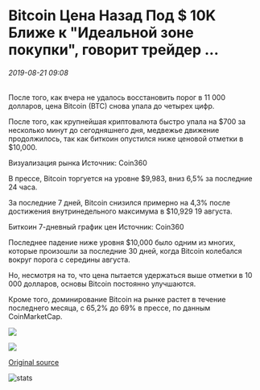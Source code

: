 # Bitcoin Цена Назад Под $ 10K Ближе к "Идеальной зоне покупки", говорит трейдер ...

###### 2019-08-21 09:08

После того, как вчера не удалось восстановить порог в 11 000 долларов, цена Bitcoin (BTC) снова упала до четырех цифр.

После того, как крупнейшая криптовалюта быстро упала на $700 за несколько минут до сегодняшнего дня, медвежье движение продолжилось, так как биткоин опустился ниже ценовой отметки в $10,000.

Визуализация рынка Источник: Coin360

В прессе, Bitcoin торгуется на уровне $9,983, вниз 6,5% за последние 24 часа.

За последние 7 дней, Bitcoin снизился примерно на 4,3% после достижения внутринедельного максимума в $10,929 19 августа.

Биткоин 7-дневный график цен Источник: Coin360

Последнее падение ниже уровня $10,000 было одним из многих, которые произошли за последние 30 дней, когда Bitcoin колебался вокруг порога с середины августа.

Но, несмотря на то, что цена пытается удержаться выше отметки в 10 000 долларов, основы Bitcoin постоянно улучшаются.

Кроме того, доминирование Bitcoin на рынке растет в течение последнего месяца, с 65,2% до 69% в прессе, по данным CoinMarketCap.

![](https://s3.cointelegraph.com/storage/uploads/view/1e9460deb64fdb67a98ac914a7e7f3b6.png)

![](https://s3.cointelegraph.com/storage/uploads/view/4aec8b47f44ff9abdd6d1d97dc141a41.png)

[Original source](https://cointelegraph.com/news/bitcoin-price-back-under-10k-closer-to-ideal-buy-zone-says-trader)

![stats](https://c.statcounter.com/11760860/0/a89fa40b/1/ "stats")